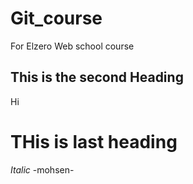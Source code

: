 # Git_course
For Elzero Web school course 
## This is the second Heading 
Hi 
# THis is last heading 
*Italic* -mohsen-
